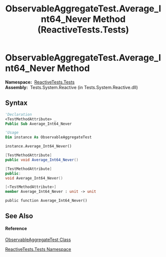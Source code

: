 ﻿---
title: ObservableAggregateTest.Average_Int64_Never Method  (ReactiveTests.Tests)
TOCTitle: Average_Int64_Never Method
ms:assetid: M:ReactiveTests.Tests.ObservableAggregateTest.Average_Int64_Never
ms:mtpsurl: https://msdn.microsoft.com/en-us/library/reactivetests.tests.observableaggregatetest.average_int64_never(v=VS.103)
ms:contentKeyID: 36620348
ms.date: 06/28/2011
mtps_version: v=VS.103
f1_keywords:
- ReactiveTests.Tests.ObservableAggregateTest.Average_Int64_Never
dev_langs:
- CSharp
- JScript
- VB
- FSharp
- c++
---

# ObservableAggregateTest.Average\_Int64\_Never Method

**Namespace:**  [ReactiveTests.Tests](hh289046\(v=vs.103\).md)  
**Assembly:**  Tests.System.Reactive (in Tests.System.Reactive.dll)

## Syntax

``` vb
'Declaration
<TestMethodAttribute> _
Public Sub Average_Int64_Never
```

``` vb
'Usage
Dim instance As ObservableAggregateTest

instance.Average_Int64_Never()
```

``` csharp
[TestMethodAttribute]
public void Average_Int64_Never()
```

``` c++
[TestMethodAttribute]
public:
void Average_Int64_Never()
```

``` fsharp
[<TestMethodAttribute>]
member Average_Int64_Never : unit -> unit 
```

``` jscript
public function Average_Int64_Never()
```

## See Also

#### Reference

[ObservableAggregateTest Class](hh314823\(v=vs.103\).md)

[ReactiveTests.Tests Namespace](hh289046\(v=vs.103\).md)

